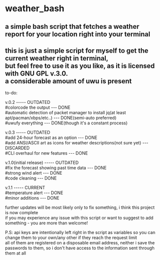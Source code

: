 # weather_bash
a simple bash script that fetches a weather report for your location right into your terminal
-------------------------------------------------
this is just a simple script for myself to get the current weather right in terminal,\
but feel free to use it as you like, as it is licensed with GNU GPL v.3.0.\
a considerable amount of uwu is present
-------------------------------------------------
to-do:

v.0.2 ----- OUTDATED\
#colorcode the output --- DONE\
#automatic detection of packet manager to install jq(at least apt/pacman/xbps/etc..) --- DONE(semi-auto preferred)\
#uwufy everything --- DONE(though it's a constant process)

v.0.3 ----- OUTDATED\
#add 24-hour forecast as an option --- DONE\
#add ANSI/ASCII art as icons for weather descriptions(not sure yet) --- DISCARDED\
#CLI overhaul for new features --- DONE

v.1.0(initial release) ----- OUTDATED\
#fix the forecast showing past time data --- DONE\
#strong wind alert --- DONE\
#code cleaning --- DONE

v.1.1 ----- CURRENT\
#temperature alert --- DONE\
#minor additions --- DONE

further updates will be most likely only to fix something, i think this project is now complete\
if you may experience any issue with this script or want to suggest to add something - you are more than welcome!

P.S: api keys are intentionally left right in the script as variables so you can change them to your own/any other if they reach the request limit\
all of them are registered on a disposable email address, neither i save the passwords to them, so i don't have access to the information sent through them at all

